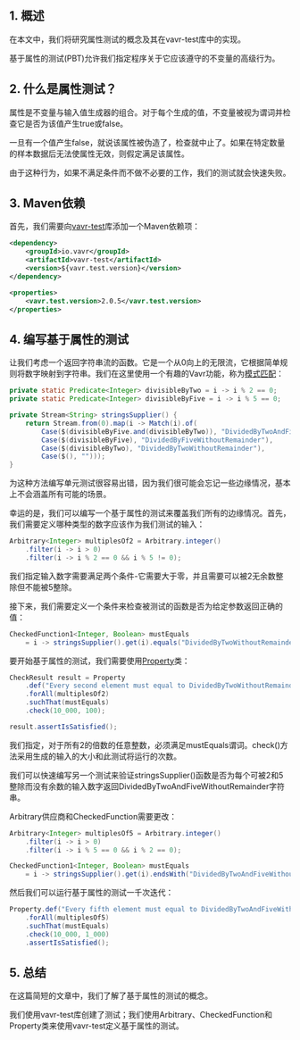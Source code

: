 ## 1. 概述

在本文中，我们将研究属性测试的概念及其在vavr-test库中的实现。

基于属性的测试(PBT)允许我们指定程序关于它应该遵守的不变量的高级行为。

## 2. 什么是属性测试？

属性是不变量与输入值生成器的组合。对于每个生成的值，不变量被视为谓词并检查它是否为该值产生true或false。

一旦有一个值产生false，就说该属性被伪造了，检查就中止了。如果在特定数量的样本数据后无法使属性无效，则假定满足该属性。

由于这种行为，如果不满足条件而不做不必要的工作，我们的测试就会快速失败。

## 3. Maven依赖

首先，我们需要向[vavr-test](https://search.maven.org/search?q=a:vavr-test)库添加一个Maven依赖项：

```xml
<dependency>
    <groupId>io.vavr</groupId>
    <artifactId>vavr-test</artifactId>
    <version>${vavr.test.version}</version>
</dependency>

<properties>
    <vavr.test.version>2.0.5</vavr.test.version> 
</properties>
```

## 4. 编写基于属性的测试

让我们考虑一个返回字符串流的函数。它是一个从0向上的无限流，它根据简单规则将数字映射到字符串。我们在这里使用一个有趣的Vavr功能，称为[模式匹配](https://www.baeldung.com/vavr-pattern-matching)：

```java
private static Predicate<Integer> divisibleByTwo = i -> i % 2 == 0;
private static Predicate<Integer> divisibleByFive = i -> i % 5 == 0;

private Stream<String> stringsSupplier() {
    return Stream.from(0).map(i -> Match(i).of(
        Case($(divisibleByFive.and(divisibleByTwo)), "DividedByTwoAndFiveWithoutRemainder"),
        Case($(divisibleByFive), "DividedByFiveWithoutRemainder"),
        Case($(divisibleByTwo), "DividedByTwoWithoutRemainder"),
        Case($(), "")));
}
```

为这种方法编写单元测试很容易出错，因为我们很可能会忘记一些边缘情况，基本上不会涵盖所有可能的场景。

幸运的是，我们可以编写一个基于属性的测试来覆盖我们所有的边缘情况。首先，我们需要定义哪种类型的数字应该作为我们测试的输入：

```java
Arbitrary<Integer> multiplesOf2 = Arbitrary.integer()
  	.filter(i -> i > 0)
  	.filter(i -> i % 2 == 0 && i % 5 != 0);
```

我们指定输入数字需要满足两个条件-它需要大于零，并且需要可以被2无余数整除但不能被5整除。

接下来，我们需要定义一个条件来检查被测试的函数是否为给定参数返回正确的值：

```java
CheckedFunction1<Integer, Boolean> mustEquals
  	= i -> stringsSupplier().get(i).equals("DividedByTwoWithoutRemainder");
```

要开始基于属性的测试，我们需要使用[Property](https://static.javadoc.io/io.javaslang/javaslang-test/2.0.4/javaslang/test/Property.Property5.html)类：

```java
CheckResult result = Property
    .def("Every second element must equal to DividedByTwoWithoutRemainder")
    .forAll(multiplesOf2)
    .suchThat(mustEquals)
    .check(10_000, 100);

result.assertIsSatisfied();
```

我们指定，对于所有2的倍数的任意整数，必须满足mustEquals谓词。check()方法采用生成的输入的大小和此测试将运行的次数。

我们可以快速编写另一个测试来验证stringsSupplier()函数是否为每个可被2和5整除而没有余数的输入数字返回DividedByTwoAndFiveWithoutRemainder字符串。

Arbitrary供应商和CheckedFunction需要更改：

```java
Arbitrary<Integer> multiplesOf5 = Arbitrary.integer()
  	.filter(i -> i > 0)
  	.filter(i -> i % 5 == 0 && i % 2 == 0);

CheckedFunction1<Integer, Boolean> mustEquals
  	= i -> stringsSupplier().get(i).endsWith("DividedByTwoAndFiveWithoutRemainder");
```

然后我们可以运行基于属性的测试一千次迭代：

```java
Property.def("Every fifth element must equal to DividedByTwoAndFiveWithoutRemainder")
    .forAll(multiplesOf5)
    .suchThat(mustEquals)
    .check(10_000, 1_000)
    .assertIsSatisfied();
```

## 5. 总结

在这篇简短的文章中，我们了解了基于属性的测试的概念。

我们使用vavr-test库创建了测试；我们使用Arbitrary、CheckedFunction和Property类来使用vavr-test定义基于属性的测试。